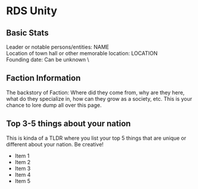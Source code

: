 # RDS Unity

## Basic Stats

Leader or notable persons/entities: NAME\
Location of town hall or other memorable location: LOCATION\
Founding date: Can be unknown \


## Faction Information

The backstory of Faction: Where did they come from, why are they here, what do they specialize in, how can they grow as a society, etc. This is your chance to lore dump all over this page.



## Top 3-5 things about your nation

This is kinda of a TLDR where you list your top 5 things that are unique or different about your nation. Be creative!

* Item 1
* Item 2
* Item 3
* Item 4
* Item 5
